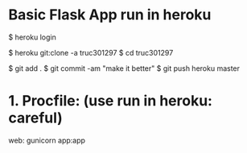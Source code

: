 # Basic Flask App run in heroku
$ heroku login

$ heroku git:clone -a truc301297
$ cd truc301297

$ git add .
$ git commit -am "make it better"
$ git push heroku master


# 1. Procfile: (use run in heroku: careful)
web: gunicorn app:app
